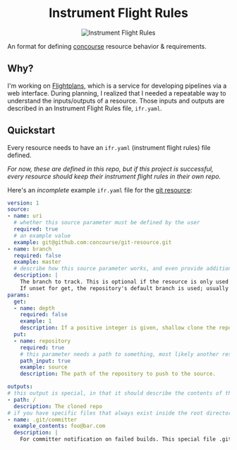 <h1 align="center">Instrument Flight Rules</h1>

<div align="center">
<img src="https://user-images.githubusercontent.com/903488/47606510-3ecbd600-d9c9-11e8-91d4-6f13a813ee9e.png" alt="Instrument Flight Rules" />
</div>

An format for defining [concourse](https://concourse-ci.org/) resource behavior & requirements.

## Why?

I'm working on [Flightplans](https://github.com/waterborne-labs/flightplans), which is a service for developing pipelines via a web interface. During planning, I realized that I needed a repeatable way to understand the inputs/outputs of a resource. Those inputs and outputs are described in an Instrument Flight Rules file, `ifr.yaml`.

## Quickstart

Every resource needs to have an `ifr.yaml` (instrument flight rules) file defined.

_For now, these are defined in this repo, but if this project is successful, every resource should keep their instrument flight rules in their own repo._

Here's an _incomplete_ example `ifr.yaml` file for the [git resource](https://github.com/concourse/git-resource):

```yaml
version: 1
source:
- name: uri
  # whether this source parameter must be defined by the user
  required: true
  # an example value
  example: git@github.com:concourse/git-resource.git
- name: branch
  required: false
  example: master
  # describe how this source parameter works, and even provide additional examples.
  description: |
    The branch to track. This is optional if the resource is only used in get steps; however, it is required when used in a put step. 
    If unset for get, the repository's default branch is used; usually master but could be different.
params:
  get:
  - name: depth
    required: false
    example: 1
    description: If a positive integer is given, shallow clone the repository using the --depth option.
  put:
  - name: repository
    required: true
    # this parameter needs a path to something, most likely another resource or task output
    path_input: true
    example: source
    description: The path of the repository to push to the source.

outputs:
# this output is special, in that it should describe the contents of the directory created from a `get`
- path: /
  description: The cloned repo
# if you have specific files that always exist inside the root directory, add additional outputs, with the name being the path to that file. You should exclude the leading `/` in the path
- name: .git/committer
  example_contents: foo@bar.com
  description: |
    For committer notification on failed builds. This special file .git/committer which is populated with the email address of the author of the last commit. This can be used together with an email resource like mdomke/concourse-email-resource to notify the committer in an on_failure step.
```
